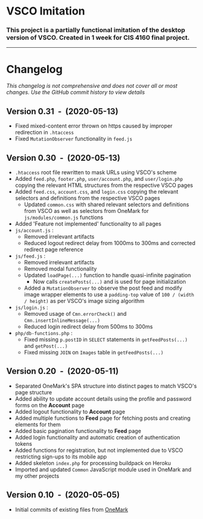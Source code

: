 # VSCO Imitation
### This project is a partially functional imitation of the desktop version of VSCO. Created in 1 week for CIS 4160 final project.

---
# Changelog
*This changelog is not comprehensive and does not cover all or most changes. Use the GitHub commit history to view details*
## Version 0.31 &nbsp;-&nbsp; (2020-05-13)
* Fixed mixed-content error thrown on https caused by improper redirection in `.htaccess`
* Fixed `MutationObserver` functionality in `feed.js`

## Version 0.30 &nbsp;-&nbsp; (2020-05-13)
* `.htaccess` root file rewritten to mask URLs using VSCO's scheme
* Added `feed.php`, `footer.php`, `user/account.php`, and `user/login.php` copying the relevant HTML structures from the respective VSCO pages
* Added `feed.css`, `account.css`, and `login.css` copying the relevant selectors and definitions from the respective VSCO pages
    * Updated `common.css` with shared relevant selectors and definitions from VSCO as well as selectors from OneMark for `js/modules/common.js` functions
* Added 'Feature not implemented' functionality to all pages
* `js/account.js` :
    * Removed irrelevant artifacts
    * Reduced logout redirect delay from 1000ms to 300ms and corrected redirect page reference
* `js/feed.js` :
    * Removed irrelevant artifacts
    * Removed modal functionality
    * Updated `loadPage(...)` function to handle quasi-infinite pagination
        * Now calls `createPosts(...)` and is used for page initialization
    * Added a `MutationObserver` to observe the post feed and modify image wrapper elements to use a `padding-top` value of `100 / (width / height)` as per VSCO's image sizing algorithm
* `js/login.js` :
    * Removed usage of `Cmn.errorCheck()` and `Cmn.insertInlineMessage(...)`
    * Reduced login redirect delay from 500ms to 300ms
* `php/db-functions.php` :
    * Fixed missing `p.postID` in `SELECT` statements in `getFeedPosts(...)` and `getPost(...)`
    * Fixed missing `JOIN` on `Images` table in `getFeedPosts(...)`

## Version 0.20 &nbsp;-&nbsp; (2020-05-11)
* Separated OneMark's SPA structure into distinct pages to match VSCO's page structure
* Added ability to update account details using the profile and password forms on the **Account** page
* Added logout functionality to **Account** page
* Added multiple functions to **Feed** page for fetching posts and creating elements for them
* Added basic pagination functionality to **Feed** page
* Added login functionality and automatic creation of authentication tokens
* Added functions for registration, but not implemented due to VSCO restricting sign-ups to its mobile app
* Added skeleton `index.php` for processing buildpack on Heroku
* Imported and updated `Common` JavaScript module used in OneMark and my other projects

## Version 0.10 &nbsp;-&nbsp; (2020-05-05)
* Initial commits of existing files from [OneMark](https://github.com/msihly/OneMark-Public)